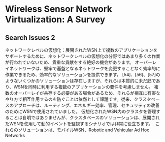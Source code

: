 Wireless Sensor Network Virtualization: A Survey
============================================================


## Search Issues 2

ネットワークレベルの仮想化：展開されたWSN上で複数のアプリケーションをサポートするために、ネットワークレベルの仮想化の分野ではあまり多くの作業が行われていないため、貴重な貢献をする絶好の機会があります。
オーバーレイネットワークは、堅牢で基盤となるネットワークを変更することなく効率的に作業できるため、効率的なソリューションを提供できます。
[54]、[56]、[57]のようないくつかのソリューションは存在しますが、それらは本質的に未だ胚であり、WSNを同時に利用する複数のアプリケーションの要件を考慮しません。
複数のオーバーレイが共存する必要がある場合があるため、それらが相互に有害なやり方で相互作用するのを防ぐことは依然として課題です。従来、クラスタベースのアプローチは、ルーティング、エネルギー効率、管理、セキュリティの改善のためにWSNで使用されていました。
仮想化されたWSN内のクラスタを管理することは自明ではありませんが、クラスタベースのソリューションは、展開されたWSNを使用して動的イベントを監視するシナリオでは非常に役立ちます。
 これらのソリューションは、モバイルWSN、Robotic and Vehicular Ad Hoc Networks
